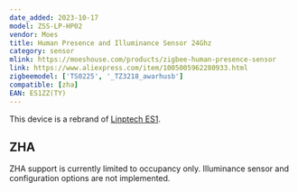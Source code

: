 ```yaml
---
date_added: 2023-10-17
model: ZSS-LP-HP02
vendor: Moes
title: Human Presence and Illuminance Sensor 24Ghz
category: sensor
mlink: https://moeshouse.com/products/zigbee-human-presence-sensor
link: https://www.aliexpress.com/item/1005005962280933.html
zigbeemodel: ['TS0225', '_TZ3218_awarhusb']
compatible: [zha]
EAN: ES1ZZ(TY)
---
```


This device is a rebrand of [Linptech ES1](Linptech_ES1).

## ZHA

ZHA support is currently limited to occupancy only. Illuminance sensor and configuration options are not implemented.